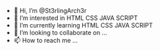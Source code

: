 - 👋 Hi, I’m @St3rlingArch3r
- 👀 I’m interested in HTML CSS JAVA SCRIPT
- 🌱 I’m currently learning HTML CSS JAVA SCRIPT
- 💞️ I’m looking to collaborate on ...
- 📫 How to reach me ...

<!---
St3rlingArch3r/St3rlingArch3r is a ✨ special ✨ repository because its `README.md` (this file) appears on your GitHub profile.
You can click the Preview link to take a look at your changes.
--->
